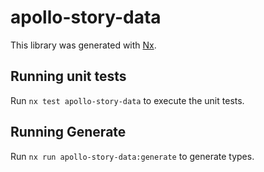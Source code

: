 # apollo-story-data

This library was generated with [Nx](https://nx.dev).

## Running unit tests

Run `nx test apollo-story-data` to execute the unit tests.

## Running Generate

Run `nx run apollo-story-data:generate` to generate types.
